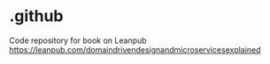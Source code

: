 # .github
Code repository for book on Leanpub https://leanpub.com/domaindrivendesignandmicroservicesexplained
